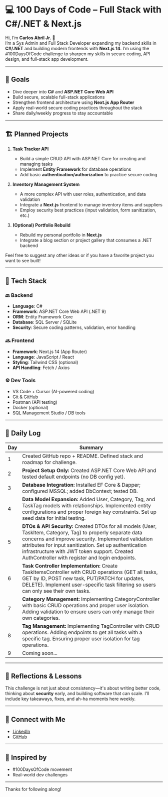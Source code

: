 # 💻 100 Days of Code – Full Stack with C#/.NET & Next.js

Hi, I’m **Carlos Abril Jr.** 👋  
I’m a Sys Admin and Full Stack Developer expanding my backend skills in **C#/.NET** and building modern frontends with **Next.js 14**. I’m using the #100DaysOfCode challenge to sharpen my skills in secure coding, API design, and full-stack app development.

---

## 🎯 Goals

- Dive deeper into **C#** and **ASP.NET Core Web API**
- Build secure, scalable full-stack applications
- Strengthen frontend architecture using **Next.js App Router**
- Apply real-world secure coding practices throughout the stack
- Share daily/weekly progress to stay accountable

---

## 🏗️ Planned Projects

1. **Task Tracker API**  
   - Build a simple CRUD API with ASP.NET Core for creating and managing tasks  
   - Implement **Entity Framework** for database operations  
   - Add basic **authentication/authorization** to practice secure coding

2. **Inventory Management System**  
   - A more complex API with user roles, authentication, and data validation  
   - Integrate a **Next.js** frontend to manage inventory items and suppliers  
   - Employ security best practices (input validation, form sanitization, etc.)

3. **(Optional) Portfolio Rebuild**  
   - Rebuild my personal portfolio in **Next.js**  
   - Integrate a blog section or project gallery that consumes a .NET backend

Feel free to suggest any other ideas or if you have a favorite project you want to see built!

---

## 🧰 Tech Stack

### 🔙 Backend
- **Language**: C#
- **Framework**: ASP.NET Core Web API (.NET 9)
- **ORM**: Entity Framework Core
- **Database**: SQL Server / SQLite
- **Security**: Secure coding patterns, validation, error handling

### 🔜 Frontend
- **Framework**: Next.js 14 (App Router)
- **Language**: JavaScript / React
- **Styling**: Tailwind CSS (optional)
- **API Handling**: Fetch / Axios

### ⚙️ Dev Tools
- VS Code + Cursor (AI-powered coding)
- Git & GitHub
- Postman (API testing)
- Docker (optional)
- SQL Management Studio / DB tools

---

## 📅 Daily Log

| Day | Summary |
|-----|---------|
| 1   | Created GitHub repo + README. Defined stack and roadmap for challenge. |
| 2   | **Project Setup Only:** Created ASP.NET Core Web API and tested default endpoints (no DB config yet). |
| 3   | **Database Integration:** Installed EF Core & Dapper; configured MSSQL; added DbContext; tested DB.   |
| 4   | **Data Model Expansion:** Added User, Category, Tag, and TaskTag models with relationships. Implemented entity configurations and proper foreign key constraints. Set up seed data for initial testing. |
| 5   | **DTOs & API Security:** Created DTOs for all models (User, TaskItem, Category, Tag) to properly separate data concerns and improve security. Implemented validation attributes for input sanitization. Set up authentication infrastructure with JWT token support. Created AuthController with register and login endpoints. |
| 6   | **Task Controller Implementation:** Create TaskItemsController with CRUD operations (GET all tasks, GET by ID, POST new task, PUT/PATCH for updates, DELETE). Implement user-specific task filtering so users can only see their own tasks. | Add basic query parameters for filtering tasks by status and category. |
| 7   | **Category Management:** Implementing CategoryController with basic CRUD operations and proper user isolation. Adding validation to ensure users can only manage their own categories. |
| 8   | **Tag Management:** Implementing TagController with CRUD operations. Adding endpoints to get all tasks with a specific tag. Ensuring proper user isolation for tag operations. |
| 9   | Coming soon... |

---

## 🧠 Reflections & Lessons

This challenge is not just about consistency—it's about writing better code, thinking about **security** early, and building software that can scale. I’ll include key takeaways, fixes, and ah-ha moments here weekly.

---

## 🔗 Connect with Me

- [LinkedIn](https://www.linkedin.com/in/abrilcjr/)
- [GitHub](https://github.com/cabril87)

---

## 🚀 Inspired by

- #100DaysOfCode movement
- Real-world dev challenges

---

Thanks for following along!
